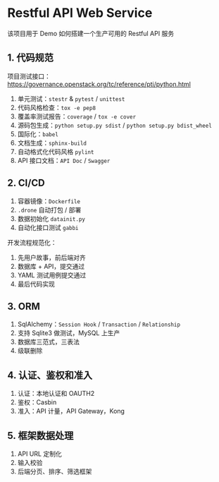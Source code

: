 # Restful API Web Service

该项目用于 Demo 如何搭建一个生产可用的 Restful API 服务

## 1. 代码规范

项目测试接口：<https://governance.openstack.org/tc/reference/pti/python.html>

1. 单元测试：`stestr` & `pytest` / `unittest`
2. 代码风格检查：`tox -e pep8`
3. 覆盖率测试报告：`coverage` / `tox -e cover`
4. 源码包生成：`python setup.py sdist` / `python setup.py bdist_wheel`
5.  国际化：`babel`
6. 文档生成：`sphinx-build`
7. 自动格式化代码风格 `pylint`
8. API 接口文档：`API Doc` / `Swagger`

## 2. CI/CD

1. 容器镜像：`Dockerfile`
2. `.drone` 自动打包 / 部署
3. 数据初始化 `datainit.py`
4. 自动化接口测试 `gabbi`

开发流程规范化：

1. 先用户故事，前后端对齐
2. 数据库 + API，提交通过
3. YAML 测试用例提交通过
4. 最后代码实现

## 3. ORM

1. SqlAlchemy：`Session Hook` / `Transaction` / `Relationship`
2. 支持 Sqlite3 做测试，MySQL 上生产
3. 数据库三范式，三表法
4. 级联删除

## 4. 认证、鉴权和准入

1. 认证：本地认证和 OAUTH2
2. 鉴权：Casbin
3. 准入：API 计量，API Gateway，Kong

## 5. 框架数据处理

1. API URL 定制化
2. 输入校验
3. 后端分页、排序、筛选框架
